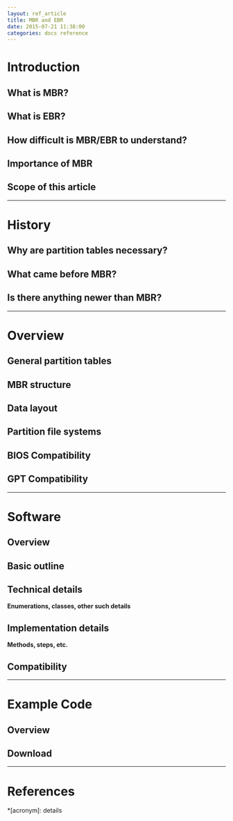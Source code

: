 ```yaml
---
layout: ref_article
title: MBR and EBR
date: 2015-07-21 11:38:00
categories: docs reference
---
```


# Introduction

## What is MBR?

## What is EBR?

## How difficult is MBR/EBR to understand?

## Importance of MBR

## Scope of this article

---

# History

## Why are partition tables necessary?

## What came before MBR?

## Is there anything newer than MBR?

---

# Overview

## General partition tables

## MBR structure

## Data layout

## Partition file systems

## BIOS Compatibility

## GPT Compatibility

---

# Software

## Overview

## Basic outline

## Technical details
**Enumerations, classes, other such details**

## Implementation details
**Methods, steps, etc.**

## Compatibility

---

# Example Code

## Overview

## Download

---

# References

*[acronym]: details
